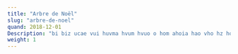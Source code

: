 ```yaml
---
title: "Arbre de Noël"
slug: "arbre-de-noel"
quand: 2018-12-01
Description: "bi biz ucae vui huvma hvum hvuo o hom ahoia hao vho hz hoza hfz hzo hfo hfom hfoim  a fhoz hfoz chzo chido choza hcoza hcuozd chaz :hcoimd chsd chizo chzio chudms hcuorc hjdskm qchm fhdio cj"
weight: 1
---
```

